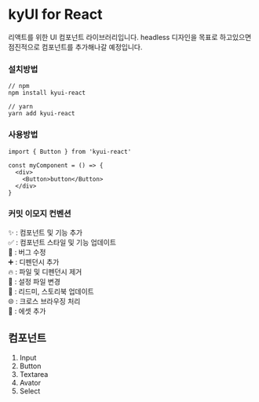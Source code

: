# kyUI for React

리액트를 위한 UI 컴포넌트 라이브러리입니다.
headless 디자인을 목표로 하고있으면 점진적으로 컴포넌트를 추가해나갈 예정입니다.

### 설치방법

```
// npm
npm install kyui-react

// yarn
yarn add kyui-react
```

### 사용방법

```
import { Button } from 'kyui-react'

const myComponent = () => {
  <div>
    <Button>button</Button>
  </div>
}
```

### 커밋 이모지 컨벤션

✨ : 컴포넌트 및 기능 추가  
✅ : 컴포넌트 스타일 및 기능 업데이트  
🐛 : 버그 수정  
➕ : 디펜던시 추가  
🔥 : 파일 및 디펜던시 제거  
🔧 : 설정 파일 변경  
📝 : 리드미, 스토리북 업데이트  
🌐 : 크로스 브라우징 처리  
🍱 : 에셋 추가

## 컴포넌트

1. Input
2. Button
3. Textarea
4. Avator
5. Select
